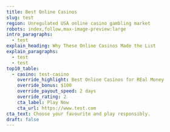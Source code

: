 ```yaml
---
title: Best Online Casinos
slug: test
region: Unregulated USA online casino gambling market
robots: index,follow,max-image-preview:large
intro_paragraphs:
  - test
explain_heading: Why These Online Casinos Made the List
explain_paragraphs:
  - test
  - test
top10_table:
  - casino: test-casino
    override_highlight: Best Online Casinos for REal Money
    override_bonus: $100
    override_payout_speed: 2 days
    override_rating: 2
    cta_label: Play Now
    cta_url: https://www.test.com
cta_text: Choose your favourite and play responsibly.
draft: false
---
```

